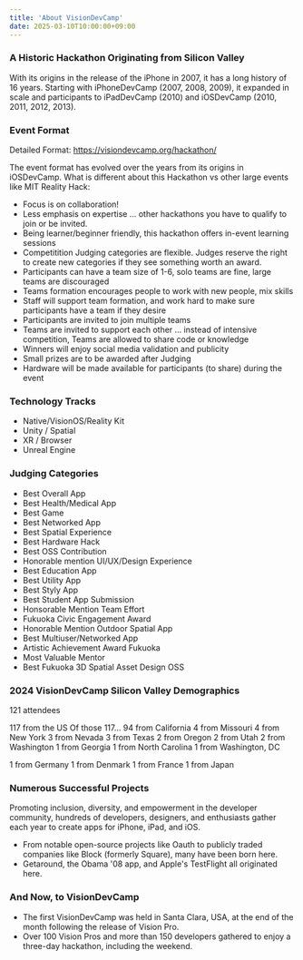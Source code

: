 ```yaml
---
title: 'About VisionDevCamp'
date: 2025-03-10T10:00:00+09:00
---
```


### A Historic Hackathon Originating from Silicon Valley

With its origins in the release of the iPhone in 2007, it has a long history of 16 years.
Starting with iPhoneDevCamp (2007, 2008, 2009), it expanded in scale and participants to iPadDevCamp (2010) and iOSDevCamp (2010, 2011, 2012, 2013).

### Event Format

Detailed Format: https://visiondevcamp.org/hackathon/

The event format has evolved over the years from its origins in iOSDevCamp.
What is different about this Hackathon vs other large events like MIT Reality Hack:

-   Focus is on collaboration!
-   Less emphasis on expertise ... other hackathons you have to qualify to join or be invited.
-   Being learner/beginner friendly, this hackathon offers in-event learning sessions
-   Competitition Judging categories are flexible. Judges reserve the right to create new categories if they see something worth an award.
-   Participants can have a team size of 1-6, solo teams are fine, large teams are discouraged
-   Teams formation encourages people to work with new people, mix skills
-   Staff will support team formation, and work hard to make sure participants have a team if they desire
-   Participants are invited to join multiple teams
-   Teams are invited to support each other ... instead of intensive competition, Teams are allowed to share code or knowledge
-   Winners will enjoy social media validation and publicity
-   Small prizes are to be awarded after Judging
-   Hardware will be made available for participants (to share) during the event

### Technology Tracks

-   Native/VisionOS/Reality Kit
-   Unity / Spatial
-   XR / Browser
-   Unreal Engine

### Judging Categories

-   Best Overall App
-   Best Health/Medical App
-   Best Game
-   Best Networked App
-   Best Spatial Experience
-   Best Hardware Hack
-   Best OSS Contribution
-   Honorable mention UI/UX/Design Experience
-   Best Education App
-   Best Utility App
-   Best Styly App
-   Best Student App Submission
-   Honsorable Mention Team Effort
-   Fukuoka Civic Engagement Award
-   Honorable Mention Outdoor Spatial App
-   Best Multiuser/Networked App
-   Artistic Achievement Award Fukuoka
-   Most Valuable Mentor
-   Best Fukuoka 3D Spatial Asset Design OSS

### 2024 VisionDevCamp Silicon Valley Demographics

121 attendees

117 from the US
Of those 117...
94 from California
4 from Missouri
4 from New York
3 from Nevada
3 from Texas
2 from Oregon
2 from Utah
2 from Washington
1 from Georgia
1 from North Carolina
1 from Washington, DC

1 from Germany
1 from Denmark
1 from France
1 from Japan

### Numerous Successful Projects

Promoting inclusion, diversity, and empowerment in the developer community, hundreds of developers, designers, and enthusiasts gather each year to create apps for iPhone, iPad, and iOS.

-   From notable open-source projects like Oauth to publicly traded companies like Block (formerly Square), many have been born here.
-   Getaround, the Obama '08 app, and Apple's TestFlight all originated here.

### And Now, to VisionDevCamp

-   The first VisionDevCamp was held in Santa Clara, USA, at the end of the month following the release of Vision Pro.
-   Over 100 Vision Pros and more than 150 developers gathered to enjoy a three-day hackathon, including the weekend.
